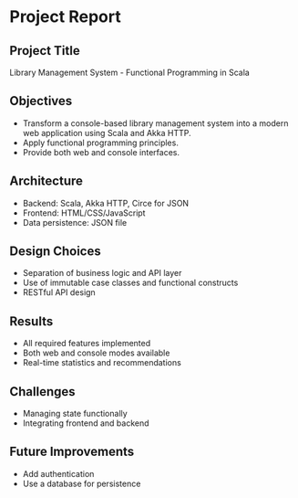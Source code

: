 # Project Report

## Project Title
Library Management System - Functional Programming in Scala

## Objectives
- Transform a console-based library management system into a modern web application using Scala and Akka HTTP.
- Apply functional programming principles.
- Provide both web and console interfaces.

## Architecture
- Backend: Scala, Akka HTTP, Circe for JSON
- Frontend: HTML/CSS/JavaScript
- Data persistence: JSON file

## Design Choices
- Separation of business logic and API layer
- Use of immutable case classes and functional constructs
- RESTful API design

## Results
- All required features implemented
- Both web and console modes available
- Real-time statistics and recommendations

## Challenges
- Managing state functionally
- Integrating frontend and backend

## Future Improvements
- Add authentication
- Use a database for persistence
